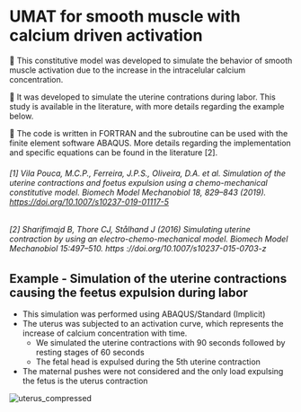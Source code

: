 # UMAT for smooth muscle with calcium driven activation

🔸 This constitutive model was developed to simulate the behavior of smooth muscle activation due to the increase in the intracelular calcium concentration.

🔸 It was developed to simulate the uterine contrations during labor. This study is available in the literature, with more details regarding the example below.

🔸 The code is written in FORTRAN and the subroutine can be used with the finite element software ABAQUS. More details regarding the implementation and specific equations can be found in the literature [2].


###### [1] Vila Pouca, M.C.P., Ferreira, J.P.S., Oliveira, D.A. et al. Simulation of the uterine contractions and foetus expulsion using a chemo-mechanical constitutive model. Biomech Model Mechanobiol 18, 829–843 (2019). https://doi.org/10.1007/s10237-019-01117-5
###### [2] Sharifimajd B, Thore CJ, Stålhand J (2016) Simulating uterine contraction by using an electro-chemo-mechanical model. Biomech Model Mechanobiol 15:497–510. https ://doi.org/10.1007/s10237-015-0703-z

## Example - Simulation of the uterine contractions causing the feetus expulsion during labor

- This simulation was performed using ABAQUS/Standard (Implicit)
- The uterus was subjected to an activation curve, which represents the increase of calcium concentration with time.
    - We simulated the uterine contractions with 90 seconds followed by resting stages of 60 seconds
    - The fetal head is expulsed during the 5th uterine contraction
- The maternal pushes were not considered and the only load expulsing the fetus is the uterus contraction

![uterus_compressed](https://user-images.githubusercontent.com/95075305/171604627-b596d673-19e2-4838-98bd-ca1bf1b0f358.gif)
